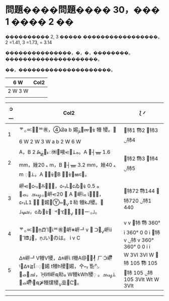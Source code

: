 # 問題����問題���� 30，��� 1 ���� 2 ��

���������� 2, 3 ����� �����������������。 2 =1.41, 3 =1.73, = 3.14

���������������，�，�，��������。���������������������。

��，���������������������。

|6 W|Col2|
|---|---|
|2 W 3 W||
|||

|ၥ ࠸|Col2|⟅ ࠼|
|---|---|---|
|1|ᅗࡢࡼ࠺࡞ᅇ㊰࡛，➃Ꮚa b 㛫ࡢྜᡂ᢬ᢠ 㹙 㹛ࡣ。 6 W 2 W 3 W a b 2 W 6 W|࢖㸬1 ࣟ㸬2 ࣁ㸬3 ࢽ㸬4|
|2|A，B 2 ᮏࡢྠᮦ㉁ࡢ㖡⥺ࡀ࠶ࡿ。A ࡣ┤ᚄ 1.6 mm，㛗ࡉ 20 m，B ࡣ┤ᚄ 3.2 mm，㛗ࡉ 40 m ࡛࠶ࡿ。A ࡢ᢬ᢠࡣB ࡢ᢬ᢠࡢఱಸ࠿。|࢖㸬2 ࣟ㸬3 ࣁ㸬4 ࢽ㸬5|
|3|㟁⥺ࡢ᥋⥆୙Ⰻ࡟ࡼࡾ，᥋⥆Ⅼࡢ᥋ゐ᢬ᢠ ࡀ 0.5 ࡜࡞ࡗࡓ。ࡇࡢ㟁⥺࡟ 20 A ࡢ㟁ὶࡀ ὶࢀࡿ࡜，᥋⥆Ⅼ࠿ࡽ 1 ᫬㛫࡟Ⓨ⏕ࡍࡿ⇕㔞 㹙kJ㹛ࡣ。 ࡓࡔࡋ，᥋ゐ᢬ᢠࡢ್ࡣኚ໬ࡋ࡞࠸ࡶࡢ࡜ ࡍࡿ。|࢖㸬72 ࣟ㸬144 ࣁ㸬720 ࢽ㸬1 440|
|4|ᅗࡢࡼ࠺࡞ṇᘻἼ஺ὶᅇ㊰ࡢ㟁※㟁ᅽ v ࡟ ᑐࡍࡿ㟁ὶi ࡢἼᙧ࡜ࡋ࡚，ṇࡋいࡶのは。 i v C|v v ࢖㸬 ࣟ㸬 360° i 360° 0 0 i ࣁ㸬 v ࢽ㸬 v 360° 360° 0 0 i i|
|5|ᐃ᱁㟁ᅽ V㹙V㹛，ᐃ᱁㟁ὶ I㹙A@ࡢ୕┦ ㄏᑟ㟁ືᶵࢆᐃ᱁≧ែ࡛᫬㛫 t㹙h㹛ࡢ㛫，㐃⥆ 㐠㌿ࡋࡓ࡜ࡇࢁ，ᾘ㈝㟁ຊ㔞ࡀ W㹙kW࣭h㹛࡛ ࠶ࡗࡓ。ࡇࡢ㟁ືᶵࡢຊ⋡㹙㸣㹛ࢆ⾲ࡍᘧࡣ。|W 3VI 3VI W ࢖㸬 105 ࣟ㸬 105 ࣁ㸬 105 ࢽ㸬 105 3VIt Wt W 3VIt|


-----

